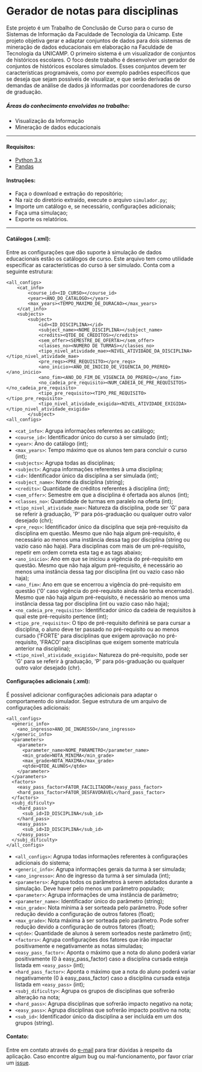# Gerador de notas para disciplinas

Este projeto é um Trabalho de Conclusão de Curso para o curso de Sistemas de Informação da Faculdade de Tecnologia da Unicamp. Este projeto objetiva gerar e adaptar conjuntos de dados para dois sistemas de mineração de dados educacionais em elaboração na Faculdade de Tecnologia da UNICAMP. O primeiro sistema é um visualizador de conjuntos de históricos escolares. O foco deste trabalho é desenvolver um gerador de conjuntos de históricos escolares simulados.
Esses conjuntos devem ter características programáveis, como por exemplo padrões específicos que se deseja que sejam possíveis de visualizar, e que serão derivadas de demandas de análise de dados já informadas por coordenadores de curso de graduação.

##### Áreas do conhecimento envolvidas no trabalho:
- Visualização da Informação
- Mineração de dados educacionais
---
#### Requisitos:
- [Python 3.x](https://www.python.org/download/releases/3.0/)
- [Pandas](https://pandas.pydata.org/)
#### Instruções:
- Faça o download e extração do repositório;
- Na raiz do diretório extraído, execute o arquivo `simulador.py`;
- Importe um catálogo e, se necessário, configurações adicionais;
- Faça uma simulaçao;
- Exporte os relatórios.
---
#### Catálogos (.xml):

Entre as configurações que dão suporte à simulação de dados educacionais estão os catálogos de curso. Este arquivo tem como utilidade especificar as características do curso à ser simulado. Conta com a seguinte estrutura:

```
<all_configs>
	<cat_info>
		<course_id><ID_CURSO></course_id>
		<year><ANO_DO_CATALOGO></year>
		<max_years><TEMPO_MAXIMO_DE_DURACAO></max_years>
	</cat_info>
	<subjects>
		<subject>
			<id><ID_DISCIPLINA></id>
			<subject_name><NOME_DISCIPLINA></subject_name>
			<credits><QTDE_DE_CREDITOS></credits>
			<sem_offer><SEMESTRE_DE_OFERTA></sem_offer>
			<classes_no><NUMERO DE TURMAS></classes_no>
			<tipo_nivel_atividade_mae><NIVEL_ATIVIDADE_DA_DISCIPLINA></tipo_nivel_atividade_mae>
			<pre_reqs><PRE_REQUISITO></pre_reqs>
			<ano_inicio><ANO_DE_INICIO_DE_VIGENCIA_DO_PREREQ></ano_inicio>
			<ano_fim><ANO_DO_FIM_DE_VIGENCIA_DO_PREREQ></ano_fim>
			<no_cadeia_pre_requisito><NUM_CADEIA_DE_PRE_REQUISITOS></no_cadeia_pre_requisito>
			<tipo_pre_requisito><TIPO_PRE_REQUISITO></tipo_pre_requisito>
			<tipo_nivel_atividade_exigida><NIVEL_ATIVIDADE_EXIGIDA></tipo_nivel_atividade_exigida>
		</subject>
<all_configs>
```
- `<cat_info>`: Agrupa informações referentes ao catálogo;
- `<course_id>`: Identificador único do curso à ser simulado (int);
- `<year>`: Ano do catálogo (int);
- `<max_years>`: Tempo máximo que os alunos tem para concluir o curso (int);
- `<subjects>`:  Agrupa todas as disciplinas;
- `<subject>`: Agrupa informações referentes à uma disciplina;
- `<id>`: Identificador único da disciplina a ser simulada (int);
- `<subject_name>`: Nome da disciplina (string);
- `<credits>`: Quantidade de créditos referentes à disciplina (int);
- `<sem_offer>`: Semestre em que a disciplina é ofertada aos alunos (int);
- `<classes_no>`: Quantidade de turmas em paralelo na oferta (int);
- `<tipo_nivel_atividade_mae>`: Natureza da disciplina, pode ser 'G' para se referir à graduação, 'P' para pós-graduação ou qualquer outro valor desejado (chr);
- `<pre_reqs>`: Identificador único da disciplina que seja pré-requisito da disciplina em questão. Mesmo que não haja algum pré-requisito, é necessário ao menos uma instância dessa tag por disciplina (string ou vazio caso não haja). Para disciplinas com mais de um pré-requisito, repetir em ordem correta esta tag e as tags abaixo;
- `<ano_inicio>`: Ano em que se iniciou a vigência do pré-requisito em questão. Mesmo que não haja algum pré-requisito, é necessário ao menos uma instância dessa tag por disciplina (int ou vazio caso não haja);
- `<ano_fim>`: Ano em que se encerrou a vigência do pré-requisito em questão ('0' caso vigência do pré-requisito ainda não tenha encerrado). Mesmo que não haja algum pré-requisito, é necessário ao menos uma instância dessa tag por disciplina (int ou vazio caso não haja);
- `<no_cadeia_pre_requisito>`: Identificador único da cadeia de requisitos à qual este pré-requisito pertence (int);
- `<tipo_pre_requisito>`: O tipo de pré-requisito definirá se para cursar a disciplina, o aluno deve ter passado no pré-requisito ou ao menos cursado ('FORTE' para disciplinas que exigem aprovação no pré-requisito, 'FRACO' para disciplinas que exigem somente matrícula anterior na disciplina);
- `<tipo_nivel_atividade_exigida>`: Natureza do pré-requisito, pode ser 'G' para se referir à graduação, 'P' para pós-graduação ou qualquer outro valor desejado (chr).

#### Configurações adicionais (.xml):

É possível adicionar configurações adicionais para adaptar o comportamento do simulador. Segue estrutura de um arquivo de configurações adicionais:

```
<all_configs>
  <generic_info>
    <ano_ingresso>ANO_DE_INGRESSO</ano_ingresso>
  </generic_info>
  <parameters>
    <parameter>
      <parameter_name>NOME_PARAMETRO</parameter_name>
      <min_grade>NOTA_MINIMA</min_grade>
      <max_grade>NOTA_MAXIMA</max_grade>
      <qtde>QTDE_ALUNOS</qtde>
    </parameter>
  </parameters>
  <factors>
    <easy_pass_factor>FATOR_FACILITADOR</easy_pass_factor>
    <hard_pass_factor>FATOR_DESFAVORÁVEL</hard_pass_factor>
  </factors>
  <subj_dificulty>
    <hard_pass>
      <sub_id>ID_DISCIPLINA</sub_id>
    </hard_pass>
    <easy_pass>
      <sub_id>ID_DISCIPLINA</sub_id>
    </easy_pass>
  </subj_dificulty>
</all_configs>
```
- `<all_configs>`: Agrupa todas informações referentes à configurações adicionais do sistema;
- `<generic_info>`: Agrupa informações gerais da turma à ser simulada;
- `<ano_ingresso>`: Ano de ingresso da turma à ser simulada (int);
- `<parameters>`: Agrupa todos os parâmetros à serem adotados durante a simulação. Deve haver pelo menos um parâmetro populado;
- `<parameter>`: Agrupa informações de uma instância de parâmetro;
- `<parameter_name>`: Identificador único do parâmetro (string);
- `<min_grade>`: Nota mínima à ser sorteada pelo parâmetro. Pode sofrer redução devido a configuração de outros fatores (float);
- `<max_grade>`: Nota máxima à ser sorteada pelo parâmetro. Pode sofrer redução devido a configuração de outros fatores (float);
- `<qtde>`: Quantidade de alunos à serem sorteados neste parâmetro (int);
- `<factors>`: Agrupa configurações dos fatores que irão impactar positivamente e negativamente as notas simuladas;
- `<easy_pass_factor>`: Aponta o máximo que a nota do aluno poderá variar positivamente (0 à easy_pass_factor) caso a disciplina cursada esteja listada em `<easy_pass>` (int);
- `<hard_pass_factor>`: Aponta o máximo que a nota do aluno poderá variar negativamente (0 à easy_pass_factor) caso a disciplina cursada esteja listada em `<easy_pass>` (int);
- `<subj_dificulty>`: Agrupa os grupos de disciplinas que sofrerão alteração na nota;
- `<hard_pass>`: Agrupa disciplinas que sofrerão impacto negativo na nota;
- `<easy_pass>`: Agrupa disciplinas que sofrerão impacto positivo na nota;
- `<sub_id>`: Identificador único da disciplina a ser incluída em um dos grupos (string).

#### Contato:

Entre em contato através do [e-mail](mailto:atihe.guilherme@gmail.com) para tirar dúvidas à respeito da aplicação. Caso encontre algum bug ou mal-funcionamento, por favor criar um [issue](https://github.com/gatihe/simulador/issues).
